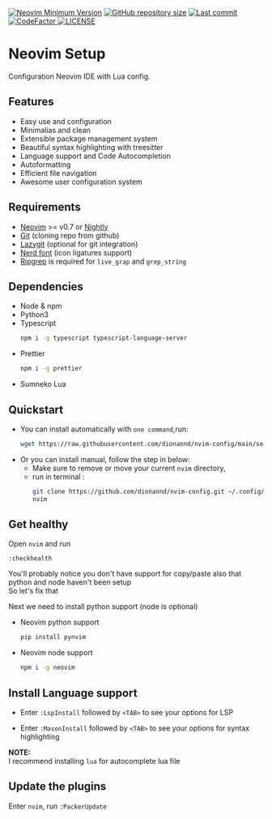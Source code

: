 [![Neovim Minimum Version](https://img.shields.io/badge/Neovim-0.7+-blueviolet.svg?style=flat-square&logo=Neovim&logoColor=white)](https://github.com/neovim/neovim)
<a href="https://github.com/dionannd/nvim-config">
  <img src="https://img.shields.io/github/repo-size/dionannd/nvim-config?style=flat-square&label=Repo" alt="GitHub repository size"
/></a>
<a href="https://github.com/dionannd/nvim-config/pulse">
  <img alt="Last commit" src="https://img.shields.io/github/last-commit/dionannd/nvim-config?style=flat-square&label=Last Commit"/>
</a>
<a href="https://www.codefactor.io/repository/github/dionannd/nvim-config">
  <img src="https://www.codefactor.io/repository/github/dionannd/nvim-config/badge" alt="CodeFactor" />
</a>
<a href="https://github.com/dionannd/nvim-config/blob/main/LICENSE">
    <img src="https://img.shields.io/github/license/dionannd/nvim-config?style=flat-square&logo=GNU&label=License" alt="LICENSE"
/></a>

# Neovim Setup
Configuration Neovim IDE with Lua config.

## Features
- Easy use and configuration
- Minimalias and clean
- Extensible package management system
- Beautiful syntax highlighting with treesitter
- Language support and Code Autocompletion
- Autoformatting
- Efficient file navigation
- Awesome user configuration system

## Requirements
- [Neovim](https://neovim.io/) >= v0.7 or [Nightly](https://github.com/neovim/neovim/releases/tag/nightly)
- [Git](https://github.com/git/git) (cloning repo from github)
- [Lazygit](https://github.com/jesseduffield/lazygit) (optional for git integration)
- [Nerd font](https://www.nerdfonts.com/) (icon ligatures support)
- [Ripgrep](https://github.com/BurntSushi/ripgrep) is required for `live_grap` and `grep_string`

## Dependencies
- Node & npm
- Python3
- Typescript
  ```bash
  npm i -g typescript typescript-language-server
  ```
- Prettier
  ```bash
  npm i -g prettier
  ```
- Sumneko Lua

## Quickstart

- You can install automatically with `one command`,run:
  ```bash
  wget https://raw.githubusercontent.com/dionannd/nvim-config/main/setup.sh && chmod +x setup.sh && ./setup.sh
  ```
- Or you can install manual, follow the step in below:
  - Make sure to remove or move your current `nvim` directory, 
  - run in terminal :
    ```bash
    git clone https://github.com/dionannd/nvim-config.git ~/.config/nvim
    nvim
    ```

## Get healthy

Open `nvim` and run
```
:checkhealth
```

You'll probably notice you don't have support for copy/paste also that python and node haven't been setup <br />
So let's fix that <br />

Next we need to install python support (node is optional)
- Neovim python support
  ```bash
  pip install pynvim
  ```
- Neovim node support
  ```bash
  npm i -g neovim
  ```

## Install Language support

- Enter `:LspInstall` followed by `<TAB>` to see your options for LSP

- Enter `:MasonInstall` followed by `<TAB>` to see your options for syntax highlighting

**NOTE:** <br />
I recommend installing `lua` for autocomplete lua file

## Update the plugins

Enter `nvim`, run `:PackerUpdate`
